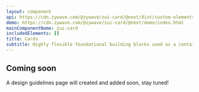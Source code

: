 ```yaml
---
layout: component
api: https://cdn.zywave.com/@zywave/zui-card/@next/dist/custom-elements.json
demo: https://cdn.zywave.com/@zywave/zui-card/@next/demo/index.html
mainComponentName: zui-card
includedElements: []
title: Cards
subtitle: Highly flexible foundational building blocks used as a container for a variety of content.
---
```


## Coming soon

A design guidelines page will created and added soon, stay tuned!
